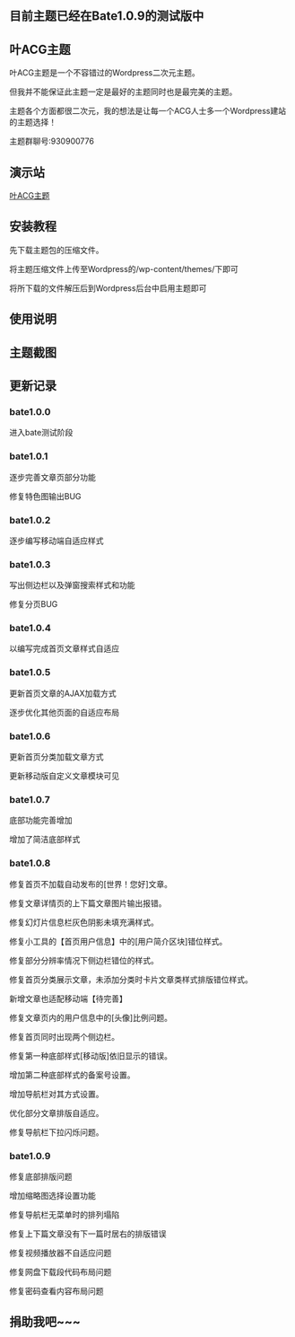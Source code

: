 
<h2>目前主题已经在Bate1.0.9的测试版中</h2>

<h2>叶ACG主题</h2>	

<p>叶ACG主题是一个不容错过的Wordpress二次元主题。</p>
<p>但我并不能保证此主题一定是最好的主题同时也是最完美的主题。</p>
<p>主题各个方面都很二次元，我的想法是让每一个ACG人士多一个Wordpress建站的主题选择！</p>
<p>主题群聊号:930900776</p>
<h2>演示站</h2>
<a href="https://leaf.lmeon.com/"><p>叶ACG主题<p></a>
<h2>安装教程</h2>

<p>先下载主题包的压缩文件。</p>
<p>将主题压缩文件上传至Wordpress的/wp-content/themes/下即可</p>
<p>将所下载的文件解压后到Wordpress后台中启用主题即可</p>

<h2>使用说明</h2>


<h2>主题截图</h2>



<h2>更新记录</h2>

<h3>bate1.0.0</h3>
<p>进入bate测试阶段</p>

<h3>bate1.0.1</h3>
<p>逐步完善文章页部分功能</p>
<p>修复特色图输出BUG</p>

<h3>bate1.0.2</h3>
<p>逐步编写移动端自适应样式<p>

<h3>bate1.0.3</h3>
<p>写出侧边栏以及弹窗搜索样式和功能<p>
<p>修复分页BUG</p>

<h3>bate1.0.4</h3>
<p>以编写完成首页文章样式自适应<p>

<h3>bate1.0.5</h3>
<p>更新首页文章的AJAX加载方式<p>
<p>逐步优化其他页面的自适应布局<p>

<h3>bate1.0.6</h3>
<p>更新首页分类加载文章方式<p>
<p>更新移动版自定义文章模块可见<p>

<h3>bate1.0.7</h3>
<p>底部功能完善增加<p>
<p>增加了简洁底部样式<p>

<h3>bate1.0.8</h3>
<p>修复首页不加载自动发布的[世界！您好]文章。<p>
<p>修复文章详情页的上下篇文章图片输出报错。<p>
<p>修复幻灯片信息栏灰色阴影未填充满样式。<p>
<p>修复小工具的【首页用户信息】中的[用户简介区块]错位样式。<p>
<p>修复部分分辨率情况下侧边栏错位的样式。<p>
<p>修复首页分类展示文章，未添加分类时卡片文章类样式排版错位样式。<p>
<p>新增文章也适配移动端【待完善】</p>
<p>修复文章页内的用户信息中的[头像]比例问题。</p>
<p>修复首页同时出现两个侧边栏。</p>
<p>修复第一种底部样式[移动版]依旧显示的错误。</p>
<p>增加第二种底部样式的备案号设置。</p>
<p>增加导航栏对其方式设置。</p>
<p>优化部分文章排版自适应。</p>
<p>修复导航栏下拉闪烁问题。</p>

<h3>bate1.0.9</h3>
<p>修复底部排版问题</p>
<p>增加缩略图选择设置功能</p>
<p>修复导航栏无菜单时的排列塌陷</p>
<p>修复上下篇文章没有下一篇时居右的排版错误</p>
<p>修复视频播放器不自适应问题</p>
<p>修复网盘下载段代码布局问题</p>
<p>修复密码查看内容布局问题</p>

<h2>捐助我吧~~~</h2>
